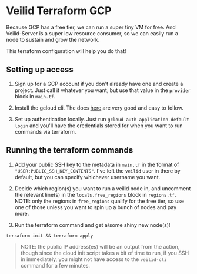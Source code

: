 # Veilid Terraform GCP

Because GCP has a free tier, we can run a super tiny VM for free. And Veilid-Server is a super low resource consumer, so we can easily run a node to sustain and grow the network.

This terraform configuration will help you do that!

## Setting up access

1. Sign up for a GCP account if you don't already have one and create a project. Just call it whatever you want, but use that value in the `provider` block in `main.tf`.

2. Install the gcloud cli. The docs [here](https://cloud.google.com/sdk/docs/install) are very good and easy to follow.

3. Set up authentication locally. Just run `gcloud auth application-default login` and you'll have the credentials stored for when you want to run commands via terraform.

## Running the terraform commands

1. Add your public SSH key to the metadata in `main.tf` in the format of `"USER:PUBLIC_SSH_KEY_CONTENTS"`. I've left the `veilid` user in there by default, but you can specify whichever username you want.

2. Decide which region(s) you want to run a veilid node in, and uncomment the relevant line(s) in the `locals.free_regions` block in `regions.tf`. NOTE: only the regions in `free_regions` qualify for the free tier, so use one of those unless you want to spin up a bunch of nodes and pay more.

3. Run the terraform command and get a/some shiny new node(s)!

```
terraform init && terraform apply
```

> NOTE: the public IP address(es) will be an output from the action, though since the cloud init script takes a bit of time to run, if you SSH in immediately, you might not have access to the `veilid-cli` command for a few minutes.
